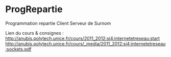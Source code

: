 ProgRepartie
============

Programmation repartie Client Serveur de Surnom

Lien du cours & consignes :
http://anubis.polytech.unice.fr/cours/2011_2012:si4:internetetreseau:start
http://anubis.polytech.unice.fr/cours/_media/2011_2012:si4:internetetreseau:sockets.pdf

